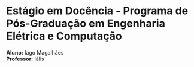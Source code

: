 # Estágio em Docência - Programa de Pós-Graduação em Engenharia Elétrica e Computação

**Aluno:** Iago Magalhães <br>
**Professor:** Iális 
